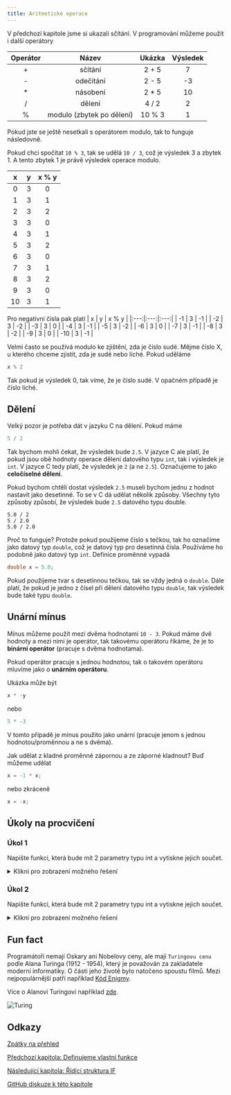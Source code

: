 ```yaml
---
title: Aritmetické operace
---
```


V předchozí kapitole jsme si ukazali sčítání. V programování můžeme použít i další operátory

| Operátor | Název | Ukázka | Výsledek | 
|:---:|:---:|:---:|:---:|
| + | sčítání  | 2 + 5  | 7 | 
| - | odečítání  | 2 - 5  | -3 |
| * | násobení  | 2 * 5  | 10 |
| / | dělení  | 4 / 2  | 2 |
| % | modulo (zbytek po dělení)  | 10 % 3  | 1 |


Pokud jste se ještě nesetkali s operátorem modulo, tak to funguje následovně.

Pokud chci spočítat `10 % 3`, tak se udělá `10 / 3`, což je výsledek 3 a zbytek 1. A tento zbytek 1 je právě výsledek operace modulo.

| x | y | x % y |
|:---:|:---:|:---:|
| 0 | 3 | 0 |
| 1 | 3 | 1 |
| 2 | 3 | 2 |
| 3 | 3 | 0 |
| 4 | 3 | 1 |
| 5 | 3 | 2 |
| 6 | 3 | 0 |
| 7 | 3 | 1 |
| 8 | 3 | 2 |
| 9 | 3 | 0 |
| 10 | 3 | 1 |

Pro negativní čísla pak platí
| x | y | x % y |
|:---:|:---:|:---:|
| -1 | 3 | -1 |
| -2 | 3 | -2 |
| -3 | 3 | 0 |
| -4 | 3 | -1 |
| -5 | 3 | -2 |
| -6 | 3 | 0 |
| -7 | 3 | -1 |
| -8 | 3 | -2 |
| -9 | 3 | 0 |
| -10 | 3 | -1 |

Velmi často se používá modulo ke zjištění, zda je číslo sudé. Mějme číslo X, u kterého chceme zjistit, zda je sudé nebo liché. Pokud uděláme
```c
x % 2
```
Tak pokud je výsledek 0, tak víme, že je číslo sudé. V opačném případě je číslo liché.


## Dělení
Velký pozor je potřeba dát v jazyku C na dělení. Pokud máme

```c
5 / 2
```

Tak bychom mohli čekat, že výsledek bude `2.5`. V jazyce C ale platí, že pokud jsou obě hodnoty operace dělení datového typu `int`, tak i výsledek je `int`. V jazyce C tedy platí, že výsledek je `2` (a ne `2.5`). Označujeme to jako **celočíselné dělení**.

Pokud bychom chtěli dostat výsledek `2.5` museli bychom jednu z hodnot nastavit jako desetinné. To se v C dá udělat několik způsoby. Všechny tyto způsoby způsobí, že výsledek bude `2.5` datového typu double.

```
5.0 / 2
5 / 2.0
5.0 / 2.0
```

Proč to funguje? Protože pokud použijeme číslo s tečkou, tak ho označíme jako datový typ `double`, což je datový typ pro desetinná čísla. Používáme ho podobně jako datový typ `int`. Definice proměnné vypadá

```c
double x = 5.0;
```

Pokud použijeme tvar s desetinnou tečkou, tak se vždy jedná o `double`. Dále platí, že pokud je jedno z čísel při dělení datového typu `double`, tak výsledek bude také typu `double`.


## Unární mínus

Mínus můžeme použít mezi dvěma hodnotami `10 - 3`. Pokud máme dvě hodnoty a mezi nimi je operátor, tak takovému operátoru říkáme, že je to **binární operátor** (pracuje s dvěma hodnotama).

Pokud operátor pracuje s jednou hodnotou, tak o takovém operátoru mluvíme jako o **unárním operátoru**.

Ukázka může být 

```c
x * -y
```

nebo

```c
5 * -3
```

V tomto případě je mínus použito jako unární (pracuje jenom s jednou hodnotou/proměnnou a ne s dvěma).

Jak udělat z kladné proměnné zápornou a ze záporné kladnout? Buď můžeme udělat

```c
x = -1 * x;
```
nebo zkráceně

```c
x = -x;
```


## Úkoly na procvičení
### Úkol 1
Napište funkci, která bude mít 2 parametry typu int a vytiskne jejich součet.

<details>
  <summary>Klikni pro zobrazení možného řešení</summary>

```c
#include <stdio.h>

void secti(int x, int y) {
    printf("%i\n", x + y);
}

int main()
{
    secti(1, 2);
    return 0;
}
```
</details>

### Úkol 2
Napište funkci, která bude mít 2 parametry typu int a vytiskne jejich součet.

<details>
  <summary>Klikni pro zobrazení možného řešení</summary>

```c
#include <stdio.h>

void secti(int x, int y) {
    printf("%i\n", x + y);
}

int main()
{
    secti(1, 2);
    return 0;
}
```
</details>


## Fun fact
Programátoři nemají Oskary ani Nobelovy ceny, ale mají `Turingovu cenu` podle Alana Turinga (1912 - 1954), který je považován za zakladatele moderní informatiky.
O části jeho životě bylo natočeno spoustu filmů. Mezi nejpopulárnější patří například [Kód Enigmy](https://www.csfd.cz/film/283747-kod-enigmy/prehled/).

Více o Alanovi Turingovi například [zde](https://cs.wikipedia.org/wiki/Turingova_cena).

![Turing](https://upload.wikimedia.org/wikipedia/commons/a/a1/Alan_Turing_Aged_16.jpg)

## Odkazy
[Zpátky na přehled](./index.md)

[Předchozí kapitola: Definujeme vlastní funkce](./zaklady-funkce.md)

[Následující kapitola: Řídící struktura IF](./zaklady-if.md)

[GitHub diskuze k této kapitole](https://github.com/tomasbruckner/c_lectures/discussions/8)
